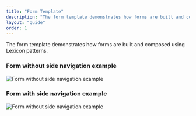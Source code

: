 ```yaml
---
title: "Form Template"
description: "The form template demonstrates how forms are built and composed using Lexicon patterns."
layout: "guide"
order: 1
---
```

The form template demonstrates how forms are built and composed using Lexicon patterns.

### Form without side navigation example

![Form without side navigation example](/images/lexicon/FormRegular.jpg)

### Form with side navigation example

![Form without side navigation example](/images/lexicon/FormVerticalNavigation.jpg)